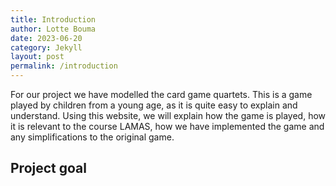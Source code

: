 ```yaml
---
title: Introduction 
author: Lotte Bouma
date: 2023-06-20
category: Jekyll
layout: post
permalink: /introduction
---
```


For our project we have modelled the card game quartets. This is a game played by children from a young age, as it is quite easy to explain and understand. Using this website, we will explain how the game is played, how it is relevant to the course LAMAS, how we have implemented the game and any simplifications to the original game.


## Project goal